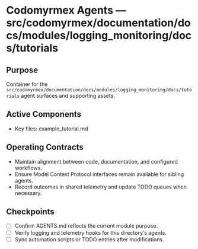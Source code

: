 # Codomyrmex Agents — src/codomyrmex/documentation/docs/modules/logging_monitoring/docs/tutorials

## Purpose
Container for the `src/codomyrmex/documentation/docs/modules/logging_monitoring/docs/tutorials` agent surfaces and supporting assets.

## Active Components
- Key files: example_tutorial.md

## Operating Contracts
- Maintain alignment between code, documentation, and configured workflows.
- Ensure Model Context Protocol interfaces remain available for sibling agents.
- Record outcomes in shared telemetry and update TODO queues when necessary.

## Checkpoints
- [ ] Confirm AGENTS.md reflects the current module purpose.
- [ ] Verify logging and telemetry hooks for this directory's agents.
- [ ] Sync automation scripts or TODO entries after modifications.
